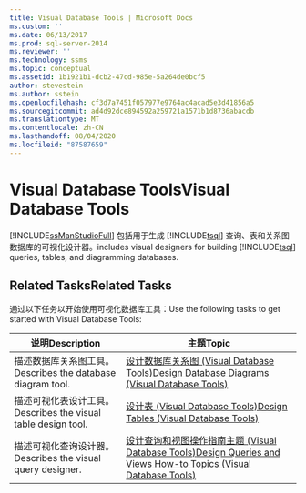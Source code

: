 ```yaml
---
title: Visual Database Tools | Microsoft Docs
ms.custom: ''
ms.date: 06/13/2017
ms.prod: sql-server-2014
ms.reviewer: ''
ms.technology: ssms
ms.topic: conceptual
ms.assetid: 1b1921b1-dcb2-47cd-985e-5a264de0bcf5
author: stevestein
ms.author: sstein
ms.openlocfilehash: cf3d7a7451f057977e9764ac4acad5e3d41856a5
ms.sourcegitcommit: ad4d92dce894592a259721a1571b1d8736abacdb
ms.translationtype: MT
ms.contentlocale: zh-CN
ms.lasthandoff: 08/04/2020
ms.locfileid: "87587659"
---
```

# <a name="visual-database-tools"></a><span data-ttu-id="8b784-102">Visual Database Tools</span><span class="sxs-lookup"><span data-stu-id="8b784-102">Visual Database Tools</span></span>
  [!INCLUDE[ssManStudioFull](../../includes/ssmanstudiofull-md.md)] <span data-ttu-id="8b784-103">包括用于生成 [!INCLUDE[tsql](../../includes/tsql-md.md)] 查询、表和关系图数据库的可视化设计器。</span><span class="sxs-lookup"><span data-stu-id="8b784-103">includes visual designers for building [!INCLUDE[tsql](../../includes/tsql-md.md)] queries, tables, and diagramming databases.</span></span>  
  
## <a name="related-tasks"></a><span data-ttu-id="8b784-104">Related Tasks</span><span class="sxs-lookup"><span data-stu-id="8b784-104">Related Tasks</span></span>  
 <span data-ttu-id="8b784-105">通过以下任务以开始使用可视化数据库工具：</span><span class="sxs-lookup"><span data-stu-id="8b784-105">Use the following tasks to get started with Visual Database Tools:</span></span>  
  
|<span data-ttu-id="8b784-106">**说明**</span><span class="sxs-lookup"><span data-stu-id="8b784-106">**Description**</span></span>|<span data-ttu-id="8b784-107">**主题**</span><span class="sxs-lookup"><span data-stu-id="8b784-107">**Topic**</span></span>|  
|---------------------|---------------|  
|<span data-ttu-id="8b784-108">描述数据库关系图工具。</span><span class="sxs-lookup"><span data-stu-id="8b784-108">Describes the database diagram tool.</span></span>|[<span data-ttu-id="8b784-109">设计数据库关系图 (Visual Database Tools)</span><span class="sxs-lookup"><span data-stu-id="8b784-109">Design Database Diagrams &#40;Visual Database Tools&#41;</span></span>](design-database-diagrams-visual-database-tools.md)|  
|<span data-ttu-id="8b784-110">描述可视化表设计工具。</span><span class="sxs-lookup"><span data-stu-id="8b784-110">Describes the visual table design tool.</span></span>|[<span data-ttu-id="8b784-111">设计表 (Visual Database Tools)</span><span class="sxs-lookup"><span data-stu-id="8b784-111">Design Tables &#40;Visual Database Tools&#41;</span></span>](design-tables-visual-database-tools.md)|  
|<span data-ttu-id="8b784-112">描述可视化查询设计器。</span><span class="sxs-lookup"><span data-stu-id="8b784-112">Describes the visual query designer.</span></span>|[<span data-ttu-id="8b784-113">设计查询和视图操作指南主题 (Visual Database Tools)</span><span class="sxs-lookup"><span data-stu-id="8b784-113">Design Queries and Views How-to Topics &#40;Visual Database Tools&#41;</span></span>](design-queries-and-views-how-to-topics-visual-database-tools.md)|  
  
  
